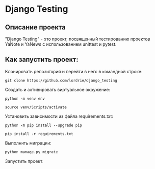 # Django Testing  

## Описание проекта

"Django Testing" - это проект, посвященный тестированию проектов YaNote и YaNews с использованием unittest и pytest.

## Как запустить проект:

Клонировать репозиторий и перейти в него в командной строке:

```
git clone https://github.com/lordrie/django_testing
```

Cоздать и активировать виртуальное окружение:

```
python -m venv env
```

```
source venv/Scripts/activate
```

Установить зависимости из файла requirements.txt:

```
python -m pip install --upgrade pip
```

```
pip install -r requirements.txt
```

Выполнить миграции:

```
python manage.py migrate
```

Запустить проект:

